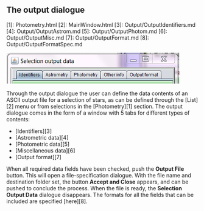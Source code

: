 <h2 id="outputdial"> The output dialogue </h2>
[1]: Photometry.html
[2]: MainWindow.html
[3]: Output/OutputIdentifiers.md
[4]: Output/OutputAstrom.md
[5]: Output/OutputPhotom.md
[6]: Output/OutputMisc.md
[7]: Output/OutputFormat.md
[8]: Output/OutputFormatSpec.md

[Figure]: Images/CaptureOutputOptions.png "Output options"

![Output options][Figure] 

Through the output dialogue the user can define the data contents of an ASCII output file for a selection of stars, as can be defined through the [List][2] menu or from selections in the [Photometry][1] section. The output dialogue comes in the form of a window with 5 tabs for different types of contents:

- [Identifiers][3]
- [Astrometric data][4]
- [Photometric data][5]
- [Miscellaneous data][6]
- [Output format][7]

When all required data fields have been checked, push the **Output File** button. This will open a file-specification dialogue. With the file name and destination folder set, the button **Accept and Close** appears, and can be pushed to conclude the process. When the file is ready, the **Selection Output Data** dialogue disappears. The formats for all the fields that can be included are specified [here][8].
